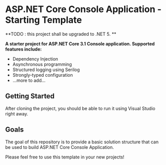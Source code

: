 # ASP.NET Core Console Application - Starting Template
**TODO : this project shall be upgraded to .NET 5. **

**A starter project for ASP.NET Core 3.1 Console application. Supported features include:**
* Dependency Injection
* Asynchronous programming
* Structured logging using Serilog
* Strongly-typed configuration
* ...more to add...

Getting Started
---
After cloning the project, you should be able to run it using Visual Studio right away.

Goals
---
The goal of this repository is to provide a basic solution structure that can be used to build ASP.NET Core Console Application.

Please feel free to use this template in your new projects!

